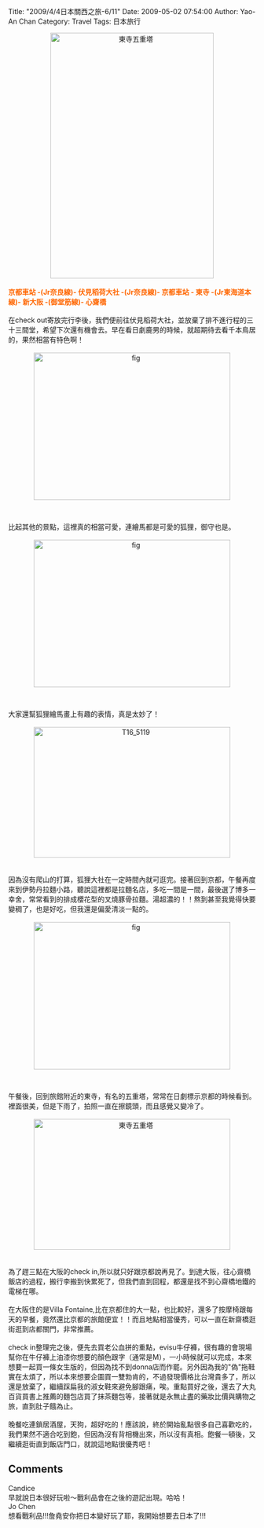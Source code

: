 Title: "2009/4/4日本關西之旅-6/11"
Date: 2009-05-02 07:54:00
Author: Yao-An Chan
Category: Travel
Tags: 日本旅行


<div class='post'>
<div style="text-align: center;"><a href="http://www.flickr.com/photos/xavierweathertoplai/3432748648/" title="東寺五重塔 by PHoytsoics, on Flickr"><img src="http://farm4.static.flickr.com/3568/3432748648_46aedd4d14_b.jpg" alt="東寺五重塔" height="500" width="332" /></a><br /></div><br /><span style="font-weight: bold; color: rgb(255, 102, 0);">京都車站 -(Jr奈良線)- 伏見稻荷大社 -(Jr奈良線)- 京都車站 - 東寺 -(Jr東海道本線)- 新大阪 -(御堂筋線)- 心齋橋</span><br /><br />在check out寄放完行李後，我們便前往伏見稻荷大社，並放棄了排不進行程的三十三間堂，希望下次還有機會去。早在看日劇鹿男的時候，就超期待去看千本鳥居的，果然相當有特色啊！<br /><br /><a onblur="try {parent.deselectBloggerImageGracefully();} catch(e) {}" href="http://3.bp.blogspot.com/_mvtDPM7iODU/SfxTnh-OmnI/AAAAAAAADUs/8BO15ozP2q8/s1600-h/DSC00217.JPG"><img style="margin: 0px auto 10px; display: block; text-align: center; cursor: pointer; width: 400px; height: 300px;" src="http://3.bp.blogspot.com/_mvtDPM7iODU/SfxTnh-OmnI/AAAAAAAADUs/8BO15ozP2q8/s400/DSC00217.JPG" alt="fig" id="BLOGGER_PHOTO_ID_5331227997499202162" border="0" /></a><br /><br />比起其他的景點，這裡真的相當可愛，連繪馬都是可愛的狐狸，御守也是。<br /><br /><a onblur="try {parent.deselectBloggerImageGracefully();} catch(e) {}" href="http://4.bp.blogspot.com/_mvtDPM7iODU/SfxUEvrbkcI/AAAAAAAADU0/6Pjl5kLguSU/s1600-h/DSC00218.JPG"><img style="margin: 0px auto 10px; display: block; text-align: center; cursor: pointer; width: 400px; height: 300px;" src="http://4.bp.blogspot.com/_mvtDPM7iODU/SfxUEvrbkcI/AAAAAAAADU0/6Pjl5kLguSU/s400/DSC00218.JPG" alt="fig" id="BLOGGER_PHOTO_ID_5331228499394662850" border="0" /></a><br /><br />大家還幫狐狸繪馬畫上有趣的表情，真是太妙了！<br /><br /><div style="text-align: center;"><a href="http://www.flickr.com/photos/xavierweathertoplai/3431899597/" title="T16_5119 by PHoytsoics, on Flickr"><img src="http://farm4.static.flickr.com/3557/3431899597_fd5c590d10.jpg" alt="T16_5119" height="266" width="400" /></a><br /></div><br /><br />因為沒有爬山的打算，狐狸大社在一定時間內就可逛完。接著回到京都，午餐再度來到伊勢丹拉麵小路，聽說這裡都是拉麵名店，多吃一間是一間，最後選了博多一幸舍，常常看到的排成櫻花型的叉燒豚骨拉麵。湯超濃的！！熬到甚至我覺得快要變稠了，也是好吃，但我還是偏愛清淡一點的。<br /><br /><a onblur="try {parent.deselectBloggerImageGracefully();} catch(e) {}" href="http://3.bp.blogspot.com/_mvtDPM7iODU/SfxUi46NHUI/AAAAAAAADU8/yDWv8Jrd8B0/s1600-h/DSC00220.JPG"><img style="margin: 0px auto 10px; display: block; text-align: center; cursor: pointer; width: 400px; height: 300px;" src="http://3.bp.blogspot.com/_mvtDPM7iODU/SfxUi46NHUI/AAAAAAAADU8/yDWv8Jrd8B0/s400/DSC00220.JPG" alt="fig" id="BLOGGER_PHOTO_ID_5331229017268624706" border="0" /></a><br /><br />午餐後，回到旅館附近的東寺，有名的五重塔，常常在日劇標示京都的時候看到。裡面很美，但是下雨了，拍照一直在擦鏡頭，而且感覺又變冷了。<br /><br /><div style="text-align: center;"><a href="http://www.flickr.com/photos/xavierweathertoplai/3432730926/" title="東寺五重塔 by PHoytsoics, on Flickr"><img src="http://farm4.static.flickr.com/3347/3432730926_c12ce97dbf.jpg" alt="東寺五重塔" height="266" width="400" /></a></div><br /><br />為了趕三點在大阪的check in,所以就只好跟京都說再見了。到達大阪，往心齋橋飯店的過程，搬行李搬到快累死了，但我們直到回程，都還是找不到心齋橋地鐵的電梯在哪。<br /><br />在大阪住的是Villa Fontaine,比在京都住的大一點，也比較好，還多了按摩椅跟每天的早餐，竟然還比京都的旅館便宜！！而且地點相當優秀，可以一直在新齋橋逛街逛到店都關門，非常推薦。<br /><br />check in整理完之後，便先去買老公血拼的重點，evisu牛仔褲，很有趣的會現場幫你在牛仔褲上油漆你想要的顏色跟字（通常是M），一小時候就可以完成，本來想要一起買一條女生版的，但因為找不到donna店而作罷。另外因為我的"偽"拖鞋實在太煩了，所以本來想要企圖買一雙勃肯的，不過發現價格比台灣貴多了，所以還是放棄了，繼續踩扁我的淑女鞋來避免腳跟痛，唉。重點買好之後，還去了大丸百貨買書上推薦的麵包店買了抹茶麵包等，接著就是永無止盡的藥妝比價與購物之旅，直到肚子餓為止。<br /><br />晚餐吃連鎖居酒屋，天狗，超好吃的！應該說，終於開始亂點很多自己喜歡吃的，我們果然不適合吃到飽，但因為沒有背相機出來，所以沒有真相。飽餐一頓後，又繼續逛街直到飯店門口，就說這地點很優秀吧！</div>
<h2>Comments</h2>
<div class='comments'>
<div class='comment'>
<div class='author'>Candice</div>
<div class='content'>
早就說日本很好玩啦～戰利品會在之後的遊記出現。哈哈！</div>
</div>
<div class='comment'>
<div class='author'>Jo Chen</div>
<div class='content'>
想看戰利品!!!詹堯安你把日本變好玩了耶，我開始想要去日本了!!!</div>
</div>
</div>
